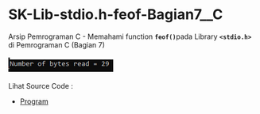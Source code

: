 # SK-Lib-stdio.h-feof-Bagian7__C
Arsip Pemrograman C - Memahami function <code><b>feof()</b></code>pada Library <code><b>&lt;stdio.h></b></code> di Pemrograman C (Bagian 7)<br><br>
<img src="https://github.com/RizkyKhapidsyah/SK-Lib-stdio.h-feof-Bagian7__C/blob/master/SK-Lib-stdio.h-feof-Bagian7__C/x64/result/001.PNG"><br><br>
Lihat Source Code : <br>
- <a href="https://github.com/RizkyKhapidsyah/SK-Lib-stdio.h-feof-Bagian7__C/blob/master/SK-Lib-stdio.h-feof-Bagian7__C/Source.c">Program</a>

